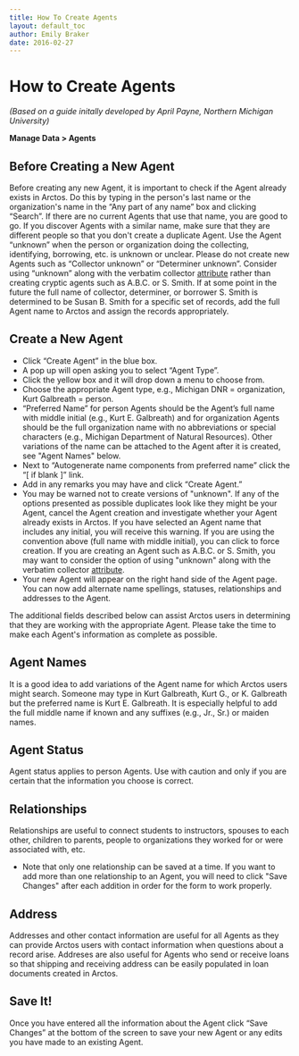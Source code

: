 ```yaml
---
title: How To Create Agents
layout: default_toc
author: Emily Braker
date: 2016-02-27
---
```


# How to Create Agents

_(Based on a guide initally developed by April Payne, Northern Michigan University)_

__Manage Data > Agents__

## Before Creating a New Agent

Before creating any new Agent, it is important to check if the Agent already exists in Arctos. Do this by typing in the person's last name or the organization's name in the “Any part of any name” box and clicking “Search”. If there are no current Agents that use that name, you are good to go. If you discover Agents with a similar name, make sure that they are different people so that you don't create a duplicate Agent. Use the Agent “unknown” when the person or organization doing the collecting, identifying, borrowing, etc. is unknown or unclear. Please do not create new Agents such as “Collector unknown” or “Determiner unknown”. Consider using “unknown” along with the verbatim collector [attribute](http://handbook.arctosdb.org/documentation/attributes.html) rather than creating cryptic agents such as A.B.C. or S. Smith. If at some point in the future the full name of collector, determiner, or borrower S. Smith is determined to be Susan B. Smith for a specific set of records, add the full Agent name to Arctos and assign the records appropriately.

## Create a New Agent

* Click “Create Agent” in the blue box.
* A pop up will open asking you to select “Agent Type”.
* Click the yellow box and it will drop down a menu to choose from.
* Choose the appropriate Agent type, e.g., Michigan DNR = organization, Kurt Galbreath = person.
* “Preferred Name” for person Agents should be the Agent’s full name with middle initial (e.g., Kurt E. Galbreath) and for organization Agents should be the full organization name with no abbreviations or special characters (e.g., Michigan Department of Natural Resources). Other variations of the name can be attached to the Agent after it is created, see "Agent Names" below.
* Next to “Autogenerate name components from preferred name” click the “[ if blank ]” link.
* Add in any remarks you may have and click “Create Agent.”
* You may be warned not to create versions of "unknown". If any of the options presented as possible duplicates look like they might be your Agent, cancel the Agent creation and investigate whether your Agent already exists in Arctos. If you have selected an Agent name that includes any initial, you will receive this warning.  If you are using the convention above (full name with middle initial), you can click to force creation.  If you are creating an Agent such as A.B.C. or S. Smith, you may want to consider the option of using "unknown" along with the verbatim collector [attribute](http://handbook.arctosdb.org/documentation/attributes.html).
* Your new Agent will appear on the right hand side of the Agent page. You can now add alternate name spellings, statuses, relationships and addresses to the Agent.

The additional fields described below can assist Arctos users in determining that they are working with the appropriate Agent.  Please take the time to make each Agent's information as complete as possible.

## Agent Names

It is a good idea to add variations of the Agent name for which Arctos users might search. Someone may type in Kurt Galbreath, Kurt G., or K. Galbreath but the preferred name is Kurt E. Galbreath. It is especially helpful to add the full middle name if known and any suffixes (e.g., Jr., Sr.) or maiden names.

## Agent Status

Agent status applies to person Agents. Use with caution and only if you are certain that the information you choose is correct. 

## Relationships

Relationships are useful to connect students to instructors, spouses to each other, children to parents, people to organizations they worked for or were associated with, etc.

* Note that only one relationship can be saved at a time.  If you want to add more than one relationship to an Agent, you will need to click "Save Changes" after each addition in order for the form to work properly.

## Address

Addresses and other contact information are useful for all Agents as they can provide Arctos users with contact information when questions about a record arise. Addreses are also useful for Agents who send or receive loans so that shipping and receiving address can be easily populated in loan documents created in Arctos.

## Save It!

Once you have entered all the information about the Agent click “Save Changes” at the bottom of the screen to save your new Agent or any edits you have made to an existing Agent.
